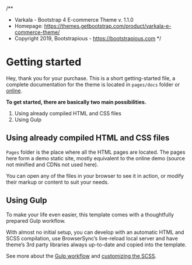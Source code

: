 /**
 * Varkala - Bootstrap 4 E-commerce Theme v. 1.1.0
 * Homepage: https://themes.getbootstrap.com/product/varkala-e-commerce-theme/
 * Copyright 2019, Bootstrapious - https://bootstrapious.com
 */

# Getting started 

Hey, thank you for your purchase. This is a short getting-started file, a complete documentation for the theme is located in `pages/docs` folder or [online](https://demo.bootstrapious.com/varkala/1-1/docs/index.html).

**To get started, there are basically two main possibilities.**

1. Using already compiled HTML and CSS files
2. Using Gulp

## Using already compiled HTML and CSS files

`Pages` folder is the place where all the HTML pages are located. The pages here form a demo static site, mostly equivalent to the online demo (source not minified and CDNs not used here).

You can open any of the files in your browser to see it in action, or modify their markup or content to suit your needs.

## Using Gulp

To make your life even easier, this template comes with a thoughtfully prepared Gulp workflow.

With almost no initial setup, you can develop with an automatic HTML and SCSS compilation, use BrowserSync’s live-reload local server and have theme’s 3rd party libraries always up-to-date and copied into the template.

See more about the [Gulp workflow](https://demo.bootstrapious.com/varkala/1-0/docs/gulp.html) and [customizing the SCSS](https://demo.bootstrapious.com/varkala/1-0/docs/customizing-css.html). 
